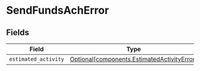 # SendFundsAchError


## Fields

| Field                                                                                            | Type                                                                                             | Required                                                                                         | Description                                                                                      |
| ------------------------------------------------------------------------------------------------ | ------------------------------------------------------------------------------------------------ | ------------------------------------------------------------------------------------------------ | ------------------------------------------------------------------------------------------------ |
| `estimated_activity`                                                                             | [Optional[components.EstimatedActivityError]](../../models/components/estimatedactivityerror.md) | :heavy_minus_sign:                                                                               | N/A                                                                                              |